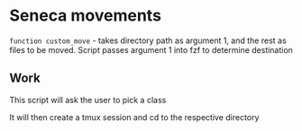 # Seneca movements

`function custom_move` - takes directory path as argument 1, and the rest as
files to be moved. Script passes argument 1 into fzf to determine destination

## Work

This script will ask the user to pick a class

It will then create a tmux session and cd to the respective directory
